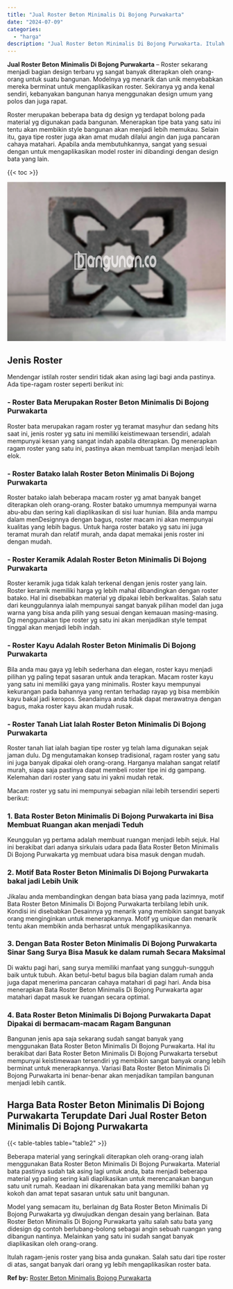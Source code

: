 ```yaml
---
title: "Jual Roster Beton Minimalis Di Bojong Purwakarta"
date: "2024-07-09"
categories: 
  - "harga"
description: "Jual Roster Beton Minimalis Di Bojong Purwakarta. Itulah ragam-jenis roster yang bisa anda gunakan. Salah satu dari tipe roster di atas, sangat banyak dari o..."
---
```


**Jual Roster Beton Minimalis Di Bojong Purwakarta** – Roster sekarang menjadi bagian design terbaru yg sangat banyak diterapkan oleh orang-orang untuk suatu bangunan. Modelnya yg menarik dan unik menyebabkan mereka berminat untuk mengaplikasikan roster. Sekiranya yg anda kenal sendiri, kebanyakan bangunan hanya menggunakan design umum yang polos dan juga rapat.

Roster merupakan beberapa bata dg design yg terdapat bolong pada material yg digunakan pada bangunan. Menerapkan tipe bata yang satu ini tentu akan membikin style bangunan akan menjadi lebih memukau. Selain itu, gaya tipe roster juga akan amat mudah dilalui angin dan juga pancaran cahaya matahari. Apabila anda membutuhkannya, sangat yang sesuai dengan untuk mengaplikasikan model roster ini dibandingi dengan design bata yang lain.

{{< toc >}}

![Jual Roster Beton Minimalis Di Bojong Purwakarta](/images/bata-roster-minimalis-21.png)

## Jenis Roster

Mendengar istilah roster sendiri tidak akan asing lagi bagi anda pastinya. Ada tipe-ragam roster seperti berikut ini:

### \- Roster Bata Merupakan Roster Beton Minimalis Di Bojong Purwakarta

Roster bata merupakan ragam roster yg teramat masyhur dan sedang hits saat ini, jenis roster yg satu ini memiliki keistimewaan tersendiri, adalah mempunyai kesan yang sangat indah apabila diterapkan. Dg menerapkan ragam roster yang satu ini, pastinya akan membuat tampilan menjadi lebih elok.

### \- Roster Batako Ialah Roster Beton Minimalis Di Bojong Purwakarta

Roster batako ialah beberapa macam roster yg amat banyak banget diterapkan oleh orang-orang. Roster batako umumnya mempunyai warna abu-abu dan sering kali diaplikasikan di sisi luar hunian. Bila anda mampu dalam menDesignnya dengan bagus, roster macam ini akan mempunyai kualitas yang lebih bagus. Untuk harga roster batako yg satu ini juga teramat murah dan relatif murah, anda dapat memakai jenis roster ini dengan mudah.

### \- Roster Keramik Adalah Roster Beton Minimalis Di Bojong Purwakarta

Roster keramik juga tidak kalah terkenal dengan jenis roster yang lain. Roster keramik memiliki harga yg lebih mahal dibandingkan dengan roster batako. Hal ini disebabkan material yg dipakai lebih berkwalitas. Salah satu dari keunggulannya ialah mempunyai sangat banyak pilihan model dan juga warna yang bisa anda pilih yang sesuai dengan kemauan masing-masing. Dg menggunakan tipe roster yg satu ini akan menjadikan style tempat tinggal akan menjadi lebih indah.

### \- Roster Kayu Adalah Roster Beton Minimalis Di Bojong Purwakarta

Bila anda mau gaya yg lebih sederhana dan elegan, roster kayu menjadi pilihan yg paling tepat sasaran untuk anda terapkan. Macam roster kayu yang satu ini memiliki gaya yang minimalis. Roster kayu mempunyai kekurangan pada bahannya yang rentan terhadap rayap yg bisa membikin kayu bakal jadi keropos. Seandainya anda tidak dapat merawatnya dengan bagus, maka roster kayu akan mudah rusak.

### \- Roster Tanah Liat Ialah Roster Beton Minimalis Di Bojong Purwakarta

Roster tanah liat ialah bagian tipe roster yg telah lama digunakan sejak jaman dulu. Dg mengutamakan konsep tradisional, ragam roster yang satu ini juga banyak dipakai oleh orang-orang. Harganya malahan sangat relatif murah, siapa saja pastinya dapat membeli roster tipe ini dg gampang. Kelemahan dari roster yang satu ini yakni mudah retak.

Macam roster yg satu ini mempunyai sebagian nilai lebih tersendiri seperti berikut:

### 1\. Bata Roster Beton Minimalis Di Bojong Purwakarta ini Bisa Membuat Ruangan akan menjadi Teduh

Keunggulan yg pertama adalah membuat ruangan menjadi lebih sejuk. Hal ini berakibat dari adanya sirkulais udara pada Bata Roster Beton Minimalis Di Bojong Purwakarta yg membuat udara bisa masuk dengan mudah.

### 2\. Motif Bata Roster Beton Minimalis Di Bojong Purwakarta bakal jadi Lebih Unik

Jikalau anda membandingkan dengan bata biasa yang pada lazimnya, motif Bata Roster Beton Minimalis Di Bojong Purwakarta terbilang lebih unik. Kondisi ini disebabkan Desainnya yg menarik yang membikin sangat banyak orang menginginkan untuk menerapkannya. Motif yg unique dan menarik tentu akan membikin anda berhasrat untuk mengaplikasikannya.

### 3\. Dengan Bata Roster Beton Minimalis Di Bojong Purwakarta Sinar Sang Surya Bisa Masuk ke dalam rumah Secara Maksimal

Di waktu pagi hari, sang surya memiliki manfaat yang sungguh-sungguh baik untuk tubuh. Akan betul-betul bagus bila bagian dalam rumah anda juga dapat menerima pancaran cahaya matahari di pagi hari. Anda bisa menerapkan Bata Roster Beton Minimalis Di Bojong Purwakarta agar matahari dapat masuk ke ruangan secara optimal.

### 4\. Bata Roster Beton Minimalis Di Bojong Purwakarta Dapat Dipakai di bermacam-macam Ragam Bangunan

Bangunan jenis apa saja sekarang sudah sangat banyak yang menggunakan Bata Roster Beton Minimalis Di Bojong Purwakarta. Hal itu berakibat dari Bata Roster Beton Minimalis Di Bojong Purwakarta tersebut mempunyai keistimewaan tersendiri yg membikin sangat banyak orang lebih berminat untuk menerapkannya. Variasi Bata Roster Beton Minimalis Di Bojong Purwakarta ini benar-benar akan menjadikan tampilan bangunan menjadi lebih cantik.

## Harga Bata Roster Beton Minimalis Di Bojong Purwakarta Terupdate Dari Jual Roster Beton Minimalis Di Bojong Purwakarta

{{< table-tables table="table2" >}}

Beberapa material yang seringkali diterapkan oleh orang-orang ialah menggunakan Bata Roster Beton Minimalis Di Bojong Purwakarta. Material bata pastinya sudah tak asing lagi untuk anda, bata menjadi beberapa material yg paling sering kali diaplikasikan untuk merencanakan bangun satu unit rumah. Keadaan ini dikarenakan bata yang memiliki bahan yg kokoh dan amat tepat sasaran untuk satu unit bangunan.

Model yang semacam itu, berlainan dg Bata Roster Beton Minimalis Di Bojong Purwakarta yg diwujudkan dengan desain yang berlainan. Bata Roster Beton Minimalis Di Bojong Purwakarta yaitu salah satu bata yang didesign dg contoh berlubang-bolong sebagai angin sebuah ruangan yang dibangun nantinya. Melainkan yang satu ini sudah sangat banyak diaplikasikan oleh orang-orang.

Itulah ragam-jenis roster yang bisa anda gunakan. Salah satu dari tipe roster di atas, sangat banyak dari orang yg lebih mengaplikasikan roster bata.

**Ref by:** [Roster Beton Minimalis Bojong Purwakarta](https://id.wikipedia.org/wiki/Roster)
